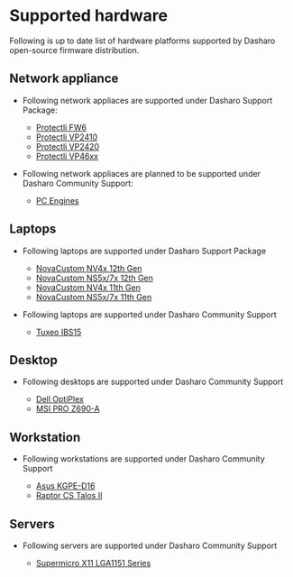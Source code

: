 # Supported hardware

Following is up to date list of hardware platforms supported by Dasharo
open-source firmware distribution.

## Network appliance

* Following network appliaces are supported under Dasharo Support Package:

    - [Protectli FW6](../protectli_fw6/overview)
    - [Protectli VP2410](../protectli_vp2410/overview)
    - [Protectli VP2420](../protectli_vp2420/overview)
    - [Protectli VP46xx](../protectli_vp46xx/overview)

* Following network appliaces are planned to be supported under Dasharo
  Community Support:

    - [PC Engines](../pc_engines/post-eol-fw-announcement)

## Laptops

* Following laptops are supported under Dasharo Support Package

    - [NovaCustom NV4x 12th Gen](../../unified/novacustom/overview)
    - [NovaCustom NS5x/7x 12th Gen](../../unified/novacustom/overview)
    - [NovaCustom NV4x 11th Gen](../../unified/novacustom/overview)
    - [NovaCustom NS5x/7x 11th Gen](../../unified/novacustom/overview)

* Following laptops are supported under Dasharo Community Support

    - [Tuxeo IBS15](../tuxedo_ibs15/releases)

## Desktop

* Following desktops are supported under Dasharo Community Support

    - [Dell OptiPlex](../dell_optiplex/overview)
    - [MSI PRO Z690-A](../msi_z690/overview)

## Workstation

* Following workstations are supported under Dasharo Community Support

    - [Asus KGPE-D16](../asus_kgpe_d16/overview)
    - [Raptor CS Talos II](../talos_2/overview)

## Servers

* Following servers are supported under Dasharo Community Support

    - [Supermicro X11 LGA1151 Series](../supermicro_x11_lga1151_series/overview)
